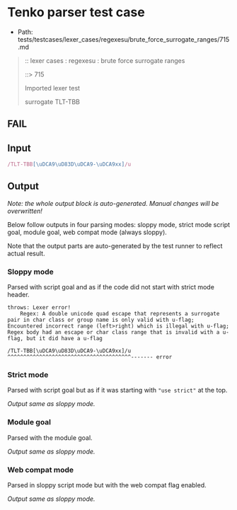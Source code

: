 # Tenko parser test case

- Path: tests/testcases/lexer_cases/regexesu/brute_force_surrogate_ranges/715.md

> :: lexer cases : regexesu : brute force surrogate ranges
>
> ::> 715
>
> Imported lexer test
>
> surrogate TLT-TBB

## FAIL

## Input

`````js
/TLT-TBB[\uDCA9\uD83D\uDCA9-\uDCA9xx]/u
`````

## Output

_Note: the whole output block is auto-generated. Manual changes will be overwritten!_

Below follow outputs in four parsing modes: sloppy mode, strict mode script goal, module goal, web compat mode (always sloppy).

Note that the output parts are auto-generated by the test runner to reflect actual result.

### Sloppy mode

Parsed with script goal and as if the code did not start with strict mode header.

`````
throws: Lexer error!
    Regex: A double unicode quad escape that represents a surrogate pair in char class or group name is only valid with u-flag; Encountered incorrect range (left>right) which is illegal with u-flag; Regex body had an escape or char class range that is invalid with a u-flag, but it did have a u-flag

/TLT-TBB[\uDCA9\uD83D\uDCA9-\uDCA9xx]/u
^^^^^^^^^^^^^^^^^^^^^^^^^^^^^^^^^^^^^^^------- error
`````

### Strict mode

Parsed with script goal but as if it was starting with `"use strict"` at the top.

_Output same as sloppy mode._

### Module goal

Parsed with the module goal.

_Output same as sloppy mode._

### Web compat mode

Parsed in sloppy script mode but with the web compat flag enabled.

_Output same as sloppy mode._
